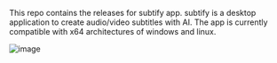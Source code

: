 This repo contains the releases for subtify app. subtify is a desktop application to create audio/video subtitles with AI. The app is currently compatible with x64 architectures of windows and linux.

![image](https://github.com/ahsan722505/subtify-releases/assets/79001785/9888fadc-cc45-413a-a8fc-db916f816a3b)

